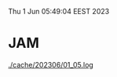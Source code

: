 Thu  1 Jun 05:49:04 EEST 2023
# JAM
<a href='./cache/202306/01_05.log'>./cache/202306/01_05.log</a>
